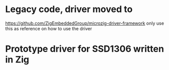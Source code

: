 # Legacy code, driver moved to 
https://github.com/ZigEmbeddedGroup/microzig-driver-framework only use this as reference on how to use the driver
# Prototype driver for SSD1306 written in Zig
